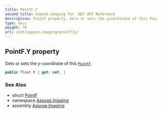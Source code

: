 ```yaml
---
title: PointF.Y
second_title: Aspose.Imaging for .NET API Reference
description: PointF property. Gets or sets the ycoordinate of this PointF
type: docs
weight: 70
url: /net/aspose.imaging/pointf/y/
---
```

## PointF.Y property

Gets or sets the y-coordinate of this [`PointF`](../).

```csharp
public float Y { get; set; }
```

### See Also

* struct [PointF](../)
* namespace [Aspose.Imaging](../../pointf/)
* assembly [Aspose.Imaging](../../../)


